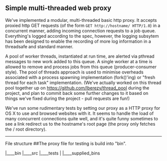 Simple multi-threaded web proxy
---

We've implemented a modular, multi-threaded basic http proxy. It accepts proxied
http GET requests (of the form `GET http://hostname/ HTTP/1.0`) in a concurrent
manner, adding incoming connection requests to a job queue. Everything's logged
according to the spec, however, the logging subsytem has been designed to
enable the recording of more log information in a threadsafe and standard manner.

A pool of worker threads, instantiated at run time, are alerted via pthread messages to new work
added to this queue. A single worker at a time is allowed to remove and process
jobs from this queue (producer-consumer style). The pool of threads approach
is used to minimise overheads associated with a process spawning implementation
(fork()'ing) or "fresh thread for each task" implementation.
(We've actually worked on this thread pool together up on https://github.com/lberezy/thread_pool
during the project, and plan to commit back some further changes to it based on
things we've fixed during the project - pull requests are fun!)

We've run some rudimentary tests by setting our proxy as a HTTP proxy for OS X
to use and browsed websites with it. It seems to handle the load of many concurrent
connections quite well, and it's quite funny sometimes to see a link redirect us
to the hostname's root page (the proxy only fetches the / root directory).

---

File structure
##The proxy file for testing is build into "bin".

|____bin
|____src
|____tests
| |____supplied_bins
